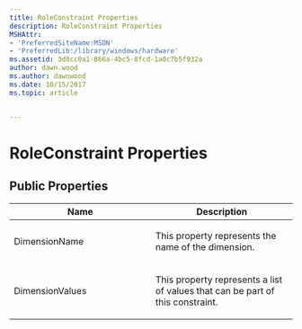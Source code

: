 ```yaml
---
title: RoleConstraint Properties
description: RoleConstraint Properties
MSHAttr:
- 'PreferredSiteName:MSDN'
- 'PreferredLib:/library/windows/hardware'
ms.assetid: 3d8cc0a1-866a-4bc5-8fcd-1a0c7b5f932a
author: dawn.wood
ms.author: dawnwood
ms.date: 10/15/2017
ms.topic: article


---
```


# RoleConstraint Properties


## <span id="Public_Properties"></span><span id="public_properties"></span><span id="PUBLIC_PROPERTIES"></span>Public Properties


<table>
<colgroup>
<col width="50%" />
<col width="50%" />
</colgroup>
<thead>
<tr class="header">
<th>Name</th>
<th>Description</th>
</tr>
</thead>
<tbody>
<tr class="odd">
<td><p>DimensionName</p></td>
<td><p>This property represents the name of the dimension.</p></td>
</tr>
<tr class="even">
<td><p>DimensionValues</p></td>
<td><p>This property represents a list of values that can be part of this constraint.</p></td>
</tr>
</tbody>
</table>

 

 

 






